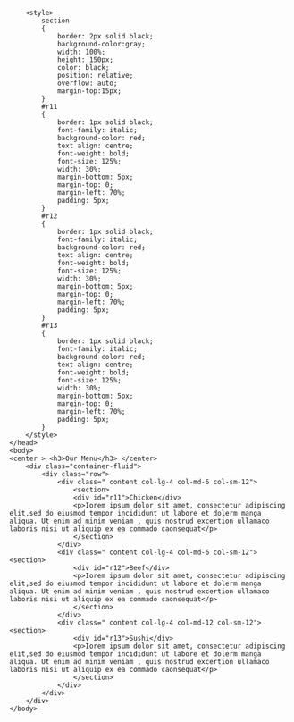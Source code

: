 <html>
	<head>
		<title> My Project </title>
		<link href="https://cdnjs.cloudflare.com/ajax/libs/font-awesome/4.7.0/css/font-awesome.min.css"  rel="stylesheet" type="text/css" />
        <link rel="stylesheet" href="https://maxcdn.bootstrapcdn.com/bootstrap/3.3.7/css/bootstrap.min.css" />
		
		<style>
			section
			{
				border: 2px solid black;
				background-color:gray;
				width: 100%;
				height: 150px;
				color: black;
				position: relative;
				overflow: auto;
				margin-top:15px;
			}
			#r11
			{
				border: 1px solid black;
				font-family: italic;
				background-color: red;
				text align: centre;
				font-weight: bold;
				font-size: 125%;
				width: 30%;
				margin-bottom: 5px;
				margin-top: 0;
				margin-left: 70%;
				padding: 5px;
			}
			#r12
			{
				border: 1px solid black;
				font-family: italic;
				background-color: red;
				text align: centre;
				font-weight: bold;
				font-size: 125%;
				width: 30%;
				margin-bottom: 5px;
				margin-top: 0;
				margin-left: 70%;
				padding: 5px;
			}
			#r13
			{
				border: 1px solid black;
				font-family: italic;
				background-color: red;
				text align: centre;
				font-weight: bold;
				font-size: 125%;
				width: 30%;
				margin-bottom: 5px;
				margin-top: 0;
				margin-left: 70%;
				padding: 5px;	
			}
		</style>
	</head>
	<body>
	<center > <h3>Our Menu</h3> </center>
		<div class="container-fluid">
			<div class="row">
				<div class=" content col-lg-4 col-md-6 col-sm-12">
					<section>
					<div id="r11">Chicken</div>
					<p>Iorem ipsum dolor sit amet, consectetur adipiscing elit,sed do eiusmod tempor incididunt ut labore et dolerm manga aliqua. Ut enim ad minim veniam , quis nostrud excertion ullamaco laboris nisi ut aliquip ex ea commado caonsequat</p>
					</section>
				</div>
				<div class=" content col-lg-4 col-md-6 col-sm-12"><section>
					<div id="r12">Beef</div>
					<p>Iorem ipsum dolor sit amet, consectetur adipiscing elit,sed do eiusmod tempor incididunt ut labore et dolerm manga aliqua. Ut enim ad minim veniam , quis nostrud excertion ullamaco laboris nisi ut aliquip ex ea commado caonsequat</p>
					</section> 
				</div>
				<div class=" content col-lg-4 col-md-12 col-sm-12"><section>
					<div id="r13">Sushi</div>
					<p>Iorem ipsum dolor sit amet, consectetur adipiscing elit,sed do eiusmod tempor incididunt ut labore et dolerm manga aliqua. Ut enim ad minim veniam , quis nostrud excertion ullamaco laboris nisi ut aliquip ex ea commado caonsequat</p>
					</section>
				</div>
			</div>
		</div>
	</body>
</html>
